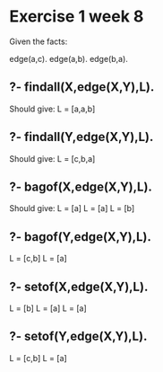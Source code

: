 # Exercise 1 week 8
Given the facts:

edge(a,c). edge(a,b). edge(b,a).


## ?- findall(X,edge(X,Y),L).
Should give:
L = [a,a,b]

## ?- findall(Y,edge(X,Y),L).
Should give:
L = [c,b,a]

## ?- bagof(X,edge(X,Y),L).
Should give:
L = [a]
L = [a]
L = [b]


## ?- bagof(Y,edge(X,Y),L).
L = [c,b]
L = [a]
## ?- setof(X,edge(X,Y),L).
L = [b]
L = [a]
L = [a]

## ?- setof(Y,edge(X,Y),L).
L = [c,b]
L = [a]
